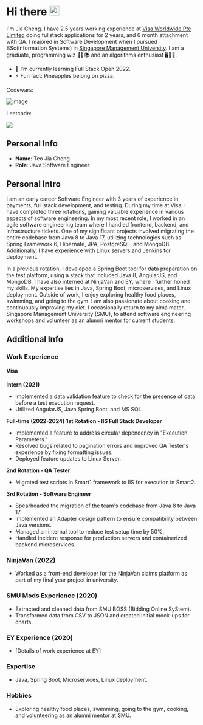 # Hi there <img src="https://media.giphy.com/media/hvRJCLFzcasrR4ia7z/giphy.gif" width="25px">

I'm Jia Cheng. I have 2.5 years working experience at [Visa Worldwide Pte Limited](https://www.visa.com.sg/) doing fullstack applications for 2 years, and 6 month attachment with QA. I majored in Software Development when I pursued BSc(Information Systems) in [Singapore Management University](https://scis.smu.edu.sg/). I am a graduate, programming wiz 🧙‍♂️📚 and an algorithms enthusiast 🖥️🔢📏.

- 🌱 I’m currently learning Full Stack Open 2022.
- ⚡ Fun fact: Pineapples belong on pizza.

Codewars:

![image](https://www.codewars.com/users/code_jason/badges/large)

Leetcode:

[<img src="https://img.shields.io/badge/LeetCode-000000?style=for-the-badge&logo=LeetCode&logoColor=#d16c06">](https://leetcode.com/jiacheng-0/)



<!--
**jiacheng-0/jiacheng-0** is a ✨ _special_ ✨ repository because its `README.md` (this file) appears on your GitHub profile.

Here are some ideas to get you started:

- 🔭 I’m currently working on ...
- 🌱 I’m currently learning ...
- 👯 I’m looking to collaborate on ...
- 🤔 I’m looking for help with ...
- 💬 Ask me about ...
- 📫 How to reach me: ...
- 😄 Pronouns: ...
- ⚡ Fun fact: ...
  -->


## Personal Info

- **Name**: Teo Jia Cheng
- **Role**: Java Software Engineer

## Personal Intro

I am an early career Software Engineer with 3 years of experience in payments, full stack development, and testing. During my time at Visa, I have completed three rotations, gaining valuable experience in various aspects of software engineering. In my most recent role, I worked in an agile software engineering team where I handled frontend, backend, and infrastructure tickets. One of my significant projects involved migrating the entire codebase from Java 8 to Java 17, utilizing technologies such as Spring Framework 6, Hibernate, JPA, PostgreSQL, and MongoDB. Additionally, I have experience with Linux servers and Jenkins for deployment.

In a previous rotation, I developed a Spring Boot tool for data preparation on the test platform, using a stack that included Java 8, AngularJS, and MongoDB. I have also interned at NinjaVan and EY, where I further honed my skills. My expertise lies in Java, Spring Boot, microservices, and Linux deployment. Outside of work, I enjoy exploring healthy food places, swimming, and going to the gym. I am also passionate about cooking and continuously improving my diet. I occasionally return to my alma mater, Singapore Management University (SMU), to attend software engineering workshops and volunteer as an alumni mentor for current students.

## Additional Info

### Work Experience

#### Visa
**Intern (2021)**
- Implemented a data validation feature to check for the presence of data before a test execution request.
- Utilized AngularJS, Java Spring Boot, and MS SQL.

**Full-time (2022-2024)**
**1st Rotation - IIS Full Stack Developer**
- Implemented a feature to address circular dependency in "Execution Parameters."
- Resolved bugs related to pagination errors and improved QA Tester's experience by fixing formatting issues.
- Deployed feature updates to Linux Server.

**2nd Rotation - QA Tester**
- Migrated test scripts in Smart1 framework to IIS for execution in Smart2.

**3rd Rotation - Software Engineer**
- Spearheaded the migration of the team's codebase from Java 8 to Java 17.
- Implemented an Adapter design pattern to ensure compatibility between Java versions.
- Managed an internal tool to reduce test setup time by 50%.
- Handled incident response for production servers and containerized backend microservices.

### NinjaVan (2022)
- Worked as a front-end developer for the NinjaVan claims platform as part of my final year project in university.

### SMU Mods Experience (2020)
- Extracted and cleaned data from SMU BOSS (Bidding Online SyStem).
- Transformed data from CSV to JSON and created initial mock-ups for charts.

### EY Experience (2020)
- [Details of work experience at EY]

### Expertise
- Java, Spring Boot, Microservices, Linux deployment.

### Hobbies
- Exploring healthy food places, swimming, going to the gym, cooking, and volunteering as an alumni mentor at SMU.
